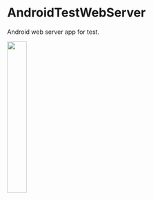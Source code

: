 # AndroidTestWebServer
Android web server app for test.

<img width="30%" src="https://user-images.githubusercontent.com/26989409/143770963-94d66cb9-c787-4601-b5c5-e8eb1bdc991a.png" />
